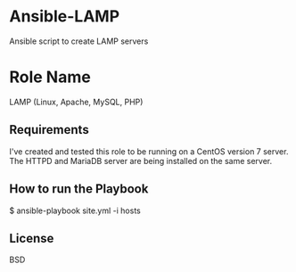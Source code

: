 # Ansible-LAMP
Ansible script to create LAMP servers

Role Name
=========

LAMP (Linux, Apache, MySQL, PHP)

Requirements
------------

I've created and tested this role to be running on a CentOS version 7 server.
The HTTPD and MariaDB server are being installed on the same server.

How to run the Playbook
----------------

$ ansible-playbook site.yml -i hosts

License
-------

BSD
